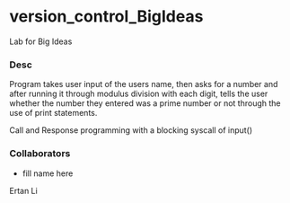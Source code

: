 # version_control_BigIdeas
Lab for Big Ideas


### Desc
Program takes user input of the users name, then asks for a number and after running it through modulus division with each digit, tells the user whether the number they entered was a prime number or not through the use of print statements. 

Call and Response programming with a blocking syscall of input()


### Collaborators 

- fill name here

Ertan Li
